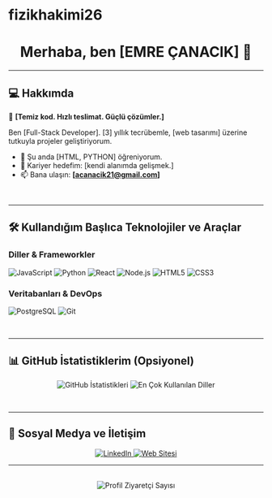 # fizikhakimi26

<div align="center">
  <h1>Merhaba, ben [EMRE ÇANACIK] 👋</h1>
</div>

---

## 💻 Hakkımda

📢 **[Temiz kod. Hızlı teslimat. Güçlü çözümler.]**

Ben [Full-Stack Developer]. [3] yıllık tecrübemle, [web tasarımı] üzerine tutkuyla projeler geliştiriyorum.

- 🌱 Şu anda [HTML, PYTHON] öğreniyorum.
- 🎯 Kariyer hedefim: [kendi alanımda gelişmek.]
- 📫 Bana ulaşın: **[acanacik21@gmail.com]**

<br>

---

## 🛠️ Kullandığım Başlıca Teknolojiler ve Araçlar


### Diller & Frameworkler
<p>
  <img src="https://img.shields.io/badge/JavaScript-F7DF1E?style=for-the-badge&logo=javascript&logoColor=black" alt="JavaScript" />
  <img src="https://img.shields.io/badge/Python-3776AB?style=for-the-badge&logo=python&logoColor=white" alt="Python" />
  <img src="https://img.shields.io/badge/React-61DAFB?style=for-the-badge&logo=react&logoColor=black" alt="React" />
  <img src="https://img.shields.io/badge/Node.js-339933?style=for-the-badge&logo=node.js&logoColor=white" alt="Node.js" />
  <img src="https://img.shields.io/badge/HTML5-E34F26?style=for-the-badge&logo=html5&logoColor=white" alt="HTML5" />
  <img src="https://img.shields.io/badge/CSS3-1572B6?style=for-the-badge&logo=css3&logoColor=white" alt="CSS3" />
</p>

### Veritabanları & DevOps
<p>
  <img src="https://img.shields.io/badge/PostgreSQL-336791?style=for-the-badge&logo=postgresql&logoColor=white" alt="PostgreSQL" />
  <img src="https://img.shields.io/badge/Git-F05032?style=for-the-badge&logo=git&logoColor=white" alt="Git" />
</p>

<br>

---

## 📊 GitHub İstatistiklerim (Opsiyonel)

<p align="center">
  <img src="https://github-readme-stats.vercel.app/api?username=FizikHakimi&show_icons=true&theme=vue&hide_border=true" alt="GitHub İstatistikleri" />
  <img src="https://github-readme-stats.vercel.app/api/top-langs/?username=FizikHakimi&layout=compact&theme=vue&hide_border=true" alt="En Çok Kullanılan Diller" />
</p>

<br>

---

## 🔗 Sosyal Medya ve İletişim

<p align="center">
  <a href="www.linkedin.com/in/emre-çanacık-864272389" target="_blank">
    <img src="https://img.shields.io/badge/LinkedIn-0077B5?style=for-the-badge&logo=linkedin&logoColor=white" alt="LinkedIn" />
  </a>
  <a href="WEBSITENIZIN_LINKI" target="_blank">
    <img src="https://img.shields.io/badge/Website-5A2385?style=for-the-badge&logo=vercel&logoColor=white" alt="Web Sitesi" />
  </a>
</p>

---

<br>

<div align="center">
  <img src="https://komarev.com/ghpvc/?username=FizikHakimi&color=blue" alt="Profil Ziyaretçi Sayısı" />
</div>
